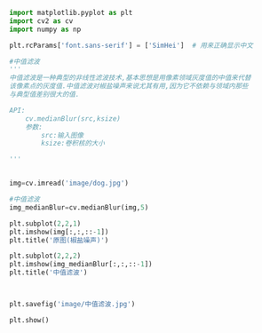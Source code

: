 
<BlogInfo id="638" title="25.中值滤波" author="白日梦想猿" pv=0 read_times=0 pre_cost_time=0分28秒 category="图像处理" tag_list="['图像处理']" create_time="2021.08.13 11:44:54" update_time="2021.08.13 11:54:28" />

```python
import matplotlib.pyplot as plt
import cv2 as cv
import numpy as np

plt.rcParams['font.sans-serif'] = ['SimHei']  # 用来正确显示中文

#中值滤波
'''
中值滤波是一种典型的非线性滤波技术,基本思想是用像素领域灰度值的中值来代替
该像素点的灰度值.中值滤波对椒盐噪声来说尤其有用,因为它不依赖与领域内那些
与典型值差别很大的值.

API:
    cv.medianBlur(src,ksize)
    参数:
        src:输入图像
        ksize:卷积核的大小

'''


img=cv.imread('image/dog.jpg')

#中值滤波
img_medianBlur=cv.medianBlur(img,5)

plt.subplot(2,2,1)
plt.imshow(img[:,:,::-1])
plt.title('原图(椒盐噪声)')

plt.subplot(2,2,2)
plt.imshow(img_medianBlur[:,:,::-1])
plt.title('中值滤波')



plt.savefig('image/中值滤波.jpg')

plt.show()



```
